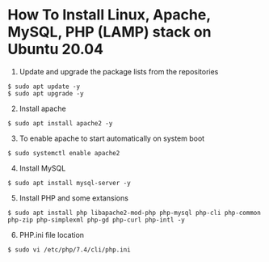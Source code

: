 # How To Install Linux, Apache, MySQL, PHP (LAMP) stack on Ubuntu 20.04

1. Update and upgrade the package lists from the repositories

```
$ sudo apt update -y
$ sudo apt upgrade -y
```

2. Install apache

```
$ sudo apt install apache2 -y
```

3. To enable apache to start automatically on system boot

```
$ sudo systemctl enable apache2
```

4. Install MySQL

```
$ sudo apt install mysql-server -y
```

5. Install PHP and some extansions

```
$ sudo apt install php libapache2-mod-php php-mysql php-cli php-common php-zip php-simplexml php-gd php-curl php-intl -y
```

6. PHP.ini file location

```
$ sudo vi /etc/php/7.4/cli/php.ini
```